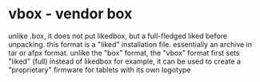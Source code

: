 # vbox - vendor box
unlike .box, it does not put likedbox, but a full-fledged liked before unpacking.
this format is a "liked" installation file.
essentially an archive in tar or afpx format.
unlike the "box" format, the "vbox" format first sets "liked" (full) instead of likedbox
for example, it can be used to create a "proprietary" firmware for tablets with its own logotype
